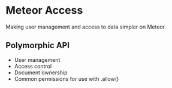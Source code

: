 # Meteor Access

Making user management and access to data simpler on Meteor.

## Polymorphic API
- User management
- Access control
- Document ownership
- Common permissions for use with <collection>.allow()
